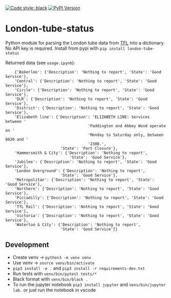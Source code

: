 [![Code style: black](https://img.shields.io/badge/code%20style-black-000000.svg)](https://github.com/ambv/black)
[![PyPI Version](https://img.shields.io/pypi/v/London-tube-status.svg)](https://pypi.org/project/London-tube-status/)

# London-tube-status
Python module for parsing the London tube data from [TFL](https://api.tfl.gov.uk/line/mode/tube,overground,dlr,tflrail/status) into a dictionary. No API key is required. Install from pypi with `pip install london-tube-status`

Returned data (see `usage.ipynb`): 
```
    {'Bakerloo': {'Description': 'Nothing to report', 'State': 'Good Service'},
    'Central': {'Description': 'Nothing to report', 'State': 'Good Service'},
    'Circle': {'Description': 'Nothing to report', 'State': 'Good Service'},
    'DLR': {'Description': 'Nothing to report', 'State': 'Good Service'},
    'District': {'Description': 'Nothing to report', 'State': 'Good Service'},
    'Elizabeth line': {'Description': 'ELIZABETH LINE: Services between '
                                    'Paddington and Abbey Wood operate on '
                                    'Monday to Saturday only, between 0630 and '
                                    '2300.',
                        'State': 'Part Closure'},
    'Hammersmith & City': {'Description': 'Nothing to report',
                            'State': 'Good Service'},
    'Jubilee': {'Description': 'Nothing to report', 'State': 'Good Service'},
    'London Overground': {'Description': 'Nothing to report',
                        'State': 'Good Service'},
    'Metropolitan': {'Description': 'Nothing to report', 'State': 'Good Service'},
    'Northern': {'Description': 'Nothing to report', 'State': 'Good Service'},
    'Piccadilly': {'Description': 'Nothing to report', 'State': 'Good Service'},
    'TfL Rail': {'Description': 'Nothing to report', 'State': 'Good Service'},
    'Victoria': {'Description': 'Nothing to report', 'State': 'Good Service'},
    'Waterloo & City': {'Description': 'Nothing to report',
                        'State': 'Good Service'}}
```

## Development
* Create venv -> `python3 -m venv venv`
* Use venv -> `source venv/bin/activate`
* `pip3 install -e .` and `pip3 install -r requirements-dev.txt`
* Run tests with `venv/bin/pytest tests/*`
* Black format with `venv/bin/black .`
* To run the jupyter notebook `pip3 install jupyter` and `venv/bin/jupyter lab.` or just run the notebook in vscode